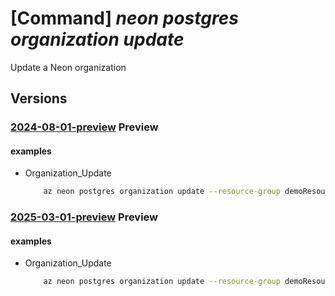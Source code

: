 # [Command] _neon postgres organization update_

Update a Neon organization

## Versions

### [2024-08-01-preview](/Resources/mgmt-plane/L3N1YnNjcmlwdGlvbnMve30vcmVzb3VyY2Vncm91cHMve30vcHJvdmlkZXJzL25lb24ucG9zdGdyZXMvb3JnYW5pemF0aW9ucy97fQ==/2024-08-01-preview.xml) **Preview**

<!-- mgmt-plane /subscriptions/{}/resourcegroups/{}/providers/neon.postgres/organizations/{} 2024-08-01-preview -->

#### examples

- Organization_Update
    ```bash
        az neon postgres organization update --resource-group demoResourceGroup --name demoNeonResource --user-details "{first-name:John,last-name:Doe,email-address:johndoe@example.com,upn:johndoe,phone-number:+1234567890}" --company-details "{company-name:DemoCompany,country:USA,office-address:'123 Azure Ave, Redmond, WA',business-phone:+9876543210,domain:democompany.com,number-of-employees:1000}" --partner-organization-properties "{organization-id:org-5678,org-name:PartnerOrg,single-sign-on-properties:{single-sign-on-state:Enable,enterprise-app-id:app-9876,single-sign-on-url:'https://sso.partnerorg.com',aad-domains:['partnerorg.com']}}" --tags "{environment:production}"
    ```

### [2025-03-01-preview](/Resources/mgmt-plane/L3N1YnNjcmlwdGlvbnMve30vcmVzb3VyY2Vncm91cHMve30vcHJvdmlkZXJzL25lb24ucG9zdGdyZXMvb3JnYW5pemF0aW9ucy97fQ==/2025-03-01-preview.xml) **Preview**

<!-- mgmt-plane /subscriptions/{}/resourcegroups/{}/providers/neon.postgres/organizations/{} 2025-03-01-preview -->

#### examples

- Organization_Update
    ```bash
        az neon postgres organization update --resource-group demoResourceGroup --name demoNeonResource --user-details "{first-name:John,last-name:Doe,email-address:johndoe@example.com,upn:johndoe,phone-number:+1234567890}" --company-details "{company-name:DemoCompany,country:USA,office-address:'123 Azure Ave, Redmond, WA',business-phone:+9876543210,domain:democompany.com,number-of-employees:1000}" --partner-organization-properties "{organization-id:org-5678,org-name:PartnerOrg,single-sign-on-properties:{single-sign-on-state:Enable,enterprise-app-id:app-9876,single-sign-on-url:'https://sso.partnerorg.com',aad-domains:['partnerorg.com']}}" --tags "{environment:production}"
    ```
